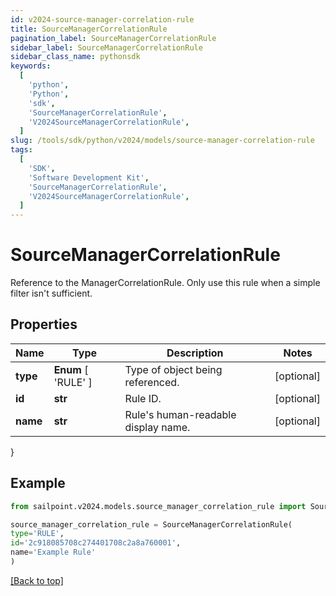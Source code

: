 ```yaml
---
id: v2024-source-manager-correlation-rule
title: SourceManagerCorrelationRule
pagination_label: SourceManagerCorrelationRule
sidebar_label: SourceManagerCorrelationRule
sidebar_class_name: pythonsdk
keywords:
  [
    'python',
    'Python',
    'sdk',
    'SourceManagerCorrelationRule',
    'V2024SourceManagerCorrelationRule',
  ]
slug: /tools/sdk/python/v2024/models/source-manager-correlation-rule
tags:
  [
    'SDK',
    'Software Development Kit',
    'SourceManagerCorrelationRule',
    'V2024SourceManagerCorrelationRule',
  ]
---
```


# SourceManagerCorrelationRule

Reference to the ManagerCorrelationRule. Only use this rule when a simple filter isn't sufficient.

## Properties

| Name | Type | Description | Notes |
| --- | --- | --- | --- |
| **type** | **Enum** [ 'RULE' ] | Type of object being referenced. | [optional] |
| **id** | **str** | Rule ID. | [optional] |
| **name** | **str** | Rule's human-readable display name. | [optional] |

}

## Example

```python
from sailpoint.v2024.models.source_manager_correlation_rule import SourceManagerCorrelationRule

source_manager_correlation_rule = SourceManagerCorrelationRule(
type='RULE',
id='2c918085708c274401708c2a8a760001',
name='Example Rule'
)

```

[[Back to top]](#)
